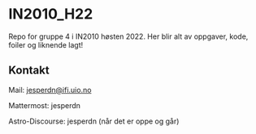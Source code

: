 # IN2010_H22
Repo for gruppe 4 i IN2010 høsten 2022. Her blir alt av oppgaver, kode, foiler og liknende lagt!

## Kontakt

Mail: jesperdn@ifi.uio.no

Mattermost: jesperdn

Astro-Discourse: jesperdn (når det er oppe og går)
